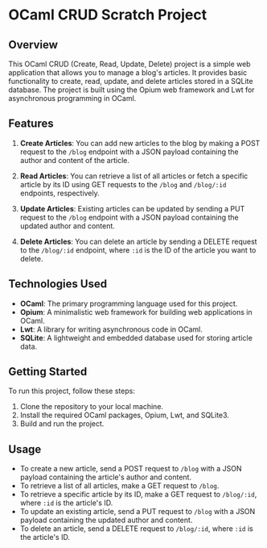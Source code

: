 # OCaml CRUD Scratch Project

## Overview

This OCaml CRUD (Create, Read, Update, Delete) project is a simple web application that allows you to manage a blog's articles. It provides basic functionality to create, read, update, and delete articles stored in a SQLite database. The project is built using the Opium web framework and Lwt for asynchronous programming in OCaml.

## Features

1. **Create Articles**: You can add new articles to the blog by making a POST request to the `/blog` endpoint with a JSON payload containing the author and content of the article.

2. **Read Articles**: You can retrieve a list of all articles or fetch a specific article by its ID using GET requests to the `/blog` and `/blog/:id` endpoints, respectively.

3. **Update Articles**: Existing articles can be updated by sending a PUT request to the `/blog` endpoint with a JSON payload containing the updated author and content.

4. **Delete Articles**: You can delete an article by sending a DELETE request to the `/blog/:id` endpoint, where `:id` is the ID of the article you want to delete.

## Technologies Used

- **OCaml**: The primary programming language used for this project.
- **Opium**: A minimalistic web framework for building web applications in OCaml.
- **Lwt**: A library for writing asynchronous code in OCaml.
- **SQLite**: A lightweight and embedded database used for storing article data.

## Getting Started

To run this project, follow these steps:

1. Clone the repository to your local machine.
2. Install the required OCaml packages, Opium, Lwt, and SQLite3.
3. Build and run the project.

## Usage

- To create a new article, send a POST request to `/blog` with a JSON payload containing the article's author and content.
- To retrieve a list of all articles, make a GET request to `/blog`.
- To retrieve a specific article by its ID, make a GET request to `/blog/:id`, where `:id` is the article's ID.
- To update an existing article, send a PUT request to `/blog` with a JSON payload containing the updated author and content.
- To delete an article, send a DELETE request to `/blog/:id`, where `:id` is the article's ID.

